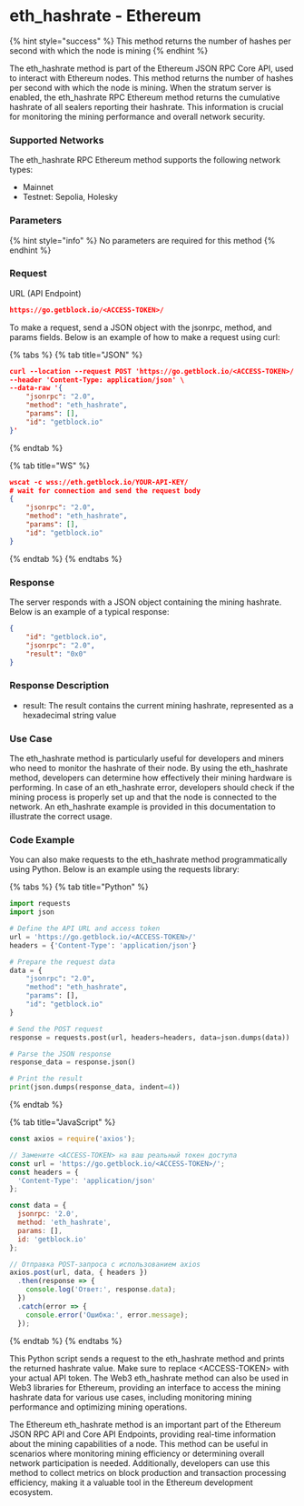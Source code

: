 # eth\_hashrate - Ethereum

{% hint style="success" %}
This method returns the number of hashes per second with which the node is mining
{% endhint %}

The eth\_hashrate method is part of the Ethereum JSON RPC Core API, used to interact with Ethereum nodes. This method returns the number of hashes per second with which the node is mining. When the stratum server is enabled, the eth\_hashrate RPC Ethereum method returns the cumulative hashrate of all sealers reporting their hashrate. This information is crucial for monitoring the mining performance and overall network security.

### Supported Networks

The eth\_hashrate RPC Ethereum method supports the following network types:

* Mainnet
* Testnet: Sepolia, Holesky

### Parameters

{% hint style="info" %}
No parameters are required for this method
{% endhint %}

### Request&#x20;

URL (API Endpoint)

```json
https://go.getblock.io/<ACCESS-TOKEN>/
```

To make a request, send a JSON object with the jsonrpc, method, and params fields. Below is an example of how to make a request using curl:

{% tabs %}
{% tab title="JSON" %}
```json
curl --location --request POST 'https://go.getblock.io/<ACCESS-TOKEN>/' \
--header 'Content-Type: application/json' \
--data-raw '{
    "jsonrpc": "2.0",
    "method": "eth_hashrate",
    "params": [],
    "id": "getblock.io"
}'

```
{% endtab %}

{% tab title="WS" %}
```json
wscat -c wss://eth.getblock.io/YOUR-API-KEY/ 
# wait for connection and send the request body 
{
    "jsonrpc": "2.0",
    "method": "eth_hashrate",
    "params": [],
    "id": "getblock.io"
}
```
{% endtab %}
{% endtabs %}

### Response&#x20;

The server responds with a JSON object containing the mining hashrate. Below is an example of a typical response:

```json
{
    "id": "getblock.io",
    "jsonrpc": "2.0",
    "result": "0x0"
}
```

### Response Description

* result: The result contains the current mining hashrate, represented as a hexadecimal string value

### Use Case

The eth\_hashrate method is particularly useful for developers and miners who need to monitor the hashrate of their node. By using the eth\_hashrate method, developers can determine how effectively their mining hardware is performing. In case of an eth\_hashrate error, developers should check if the mining process is properly set up and that the node is connected to the network. An eth\_hashrate example is provided in this documentation to illustrate the correct usage.

### Code Example

You can also make requests to the eth\_hashrate method programmatically using Python. Below is an example using the requests library:

{% tabs %}
{% tab title="Python" %}
```python
import requests
import json

# Define the API URL and access token
url = 'https://go.getblock.io/<ACCESS-TOKEN>/'
headers = {'Content-Type': 'application/json'}

# Prepare the request data
data = {
    "jsonrpc": "2.0",
    "method": "eth_hashrate",
    "params": [],
    "id": "getblock.io"
}

# Send the POST request
response = requests.post(url, headers=headers, data=json.dumps(data))

# Parse the JSON response
response_data = response.json()

# Print the result
print(json.dumps(response_data, indent=4))
```
{% endtab %}

{% tab title="JavaScript" %}
```javascript
const axios = require('axios');

// Замените <ACCESS-TOKEN> на ваш реальный токен доступа
const url = 'https://go.getblock.io/<ACCESS-TOKEN>/';
const headers = {
  'Content-Type': 'application/json'
};

const data = {
  jsonrpc: '2.0',
  method: 'eth_hashrate',
  params: [],
  id: 'getblock.io'
};

// Отправка POST-запроса с использованием axios
axios.post(url, data, { headers })
  .then(response => {
    console.log('Ответ:', response.data);
  })
  .catch(error => {
    console.error('Ошибка:', error.message);
  });
```
{% endtab %}
{% endtabs %}

This Python script sends a request to the eth\_hashrate method and prints the returned hashrate value. Make sure to replace \<ACCESS-TOKEN> with your actual API token. The Web3 eth\_hashrate method can also be used in Web3 libraries for Ethereum, providing an interface to access the mining hashrate data for various use cases, including monitoring mining performance and optimizing mining operations.

The Ethereum eth\_hashrate method is an important part of the Ethereum JSON RPC API and Core API Endpoints, providing real-time information about the mining capabilities of a node. This method can be useful in scenarios where monitoring mining efficiency or determining overall network participation is needed. Additionally, developers can use this method to collect metrics on block production and transaction processing efficiency, making it a valuable tool in the Ethereum development ecosystem.

